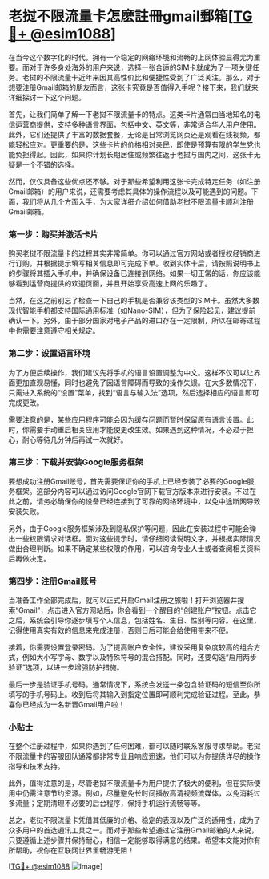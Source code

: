 # 老挝不限流量卡怎麽註冊gmail郵箱[[TG💪+ @esim1088](https://t.me/s/esim1088)]

在当今这个数字化的时代，拥有一个稳定的网络环境和流畅的上网体验显得尤为重要。而对于许多身处海外的用户来说，选择一张合适的SIM卡就成为了一项关键任务。老挝的不限流量卡近年来因其高性价比和便捷性受到了广泛关注。那么，对于想要注册Gmail邮箱的朋友而言，这张卡究竟是否值得入手呢？接下来，我们就来详细探讨一下这个问题。

首先，让我们简单了解一下老挝不限流量卡的特点。这类卡片通常由当地知名的电信运营商提供，支持多种语言界面，包括中文、英文等，非常适合华人用户使用。此外，它们还提供了丰富的数据套餐，无论是日常浏览网页还是观看在线视频，都能轻松应对。更重要的是，这些卡片的价格相对亲民，即使是预算有限的学生党也能负担得起。因此，如果你计划长期居住或频繁往返于老挝与国内之间，这张卡无疑是一个不错的选择。

然而，仅仅具备这些优点还不够。对于那些希望利用这张卡完成特定任务（如注册Gmail邮箱）的用户来说，还需要考虑其具体的操作流程以及可能遇到的问题。下面，我们将从几个方面入手，为大家详细介绍如何借助老挝不限流量卡顺利注册Gmail邮箱。

### 第一步：购买并激活卡片

购买老挝不限流量卡的过程其实非常简单。你可以通过官方网站或者授权经销商进行订购，并根据提示填写相关信息即可完成下单。收到实体卡后，请按照说明书上的步骤将其插入手机中，并确保设备已连接到网络。如果一切正常的话，你应该能够看到运营商提供的欢迎页面，并且开始享受高速上网的乐趣了。

当然，在这之前别忘了检查一下自己的手机是否兼容该类型的SIM卡。虽然大多数现代智能手机都支持国际通用标准（如Nano-SIM），但为了保险起见，建议提前确认一下。另外，由于部分国家对电子产品的进口存在一定限制，所以在邮寄过程中也需要注意遵守相关规定。

### 第二步：设置语言环境

为了方便后续操作，我们建议先将手机的语言设置调整为中文。这样不仅可以让界面更加直观易懂，同时也避免了因语言障碍而导致的操作失误。在大多数情况下，只需进入系统的“设置”菜单，找到“语言与输入法”选项，然后选择相应的语言即可完成更改。

需要注意的是，某些应用程序可能会因为缓存问题而暂时保留原有语言设置。此时，你需要手动重启相关应用才能使更改生效。如果遇到这种情况，不必过于担心，耐心等待几分钟后再试一次就好。

### 第三步：下载并安装Google服务框架

要想成功注册Gmail账号，首先需要保证你的手机上已经安装了必要的Google服务框架。这部分内容可以通过访问Google官网下载官方版本来进行安装。不过在此之前，请务必确保你的设备已经连接到了可靠的网络环境中，以免中途断网导致安装失败。

另外，由于Google服务框架涉及到隐私保护等问题，因此在安装过程中可能会弹出一些权限请求对话框。面对这些提示时，请仔细阅读说明文字，并根据实际情况做出合理判断。如果不确定某些权限的作用，可以咨询专业人士或者查阅相关资料后再做决定。

### 第四步：注册Gmail账号

当准备工作全部完成后，就可以正式开启Gmail注册之旅啦！打开浏览器并搜索“Gmail”，点击进入官方网站后，你会看到一个醒目的“创建账户”按钮。点击它之后，系统会引导你逐步填写个人信息，包括姓名、生日、性别等内容。在这里，记得使用真实有效的信息来完成注册，否则日后可能会给使用带来不便。

接着，你需要设置登录密码。为了提高账户安全性，建议采用复杂度较高的组合方式，例如大小写字母、数字以及特殊符号的混合搭配。同时，还要勾选“启用两步验证”选项，以进一步增强防护措施。

最后一步是验证手机号码。通常情况下，系统会发送一条包含验证码的短信至你所填写的手机号码上。收到后将其输入到指定位置即可顺利完成验证过程。至此，恭喜你已经成为一名新晋Gmail用户啦！

### 小贴士

在整个注册过程中，如果你遇到了任何困难，都可以随时联系客服寻求帮助。老挝不限流量卡的客服团队通常都非常专业且响应迅速，他们可以为你提供详尽的操作指导和技术支持。

此外，值得注意的是，尽管老挝不限流量卡为用户提供了极大的便利，但在实际使用中仍需注意节约资源。例如，尽量避免长时间播放高清视频流媒体，以免消耗过多流量；定期清理不必要的后台程序，保持手机运行流畅等等。

总之，老挝不限流量卡凭借其低廉的价格、稳定的表现以及广泛的适用性，成为了众多用户的首选通讯工具之一。而对于那些希望通过它注册Gmail邮箱的人来说，只要遵循上述步骤并保持耐心，相信一定能够取得满意的结果。希望本文能对你有所帮助，祝你在互联网世界里畅游无阻！

[[TG💪+ @esim1088](https://t.me/s/esim1088) ![Image](https://i.postimg.cc/4NQfJmqS/Snipaste-2025-05-13-00-14-12.png)]